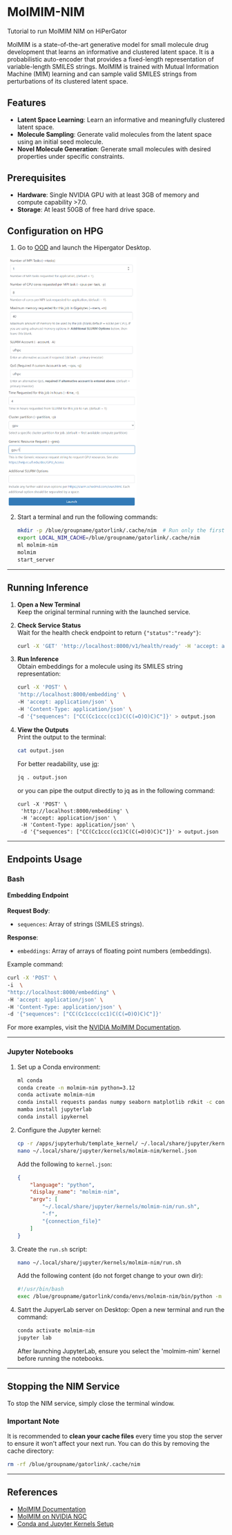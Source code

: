 # MolMIM-NIM

Tutorial to run MolMIM NIM on HiPerGator

MolMIM is a state-of-the-art generative model for small molecule drug development that learns an informative and clustered latent space. It is a probabilistic auto-encoder that provides a fixed-length representation of variable-length SMILES strings. MolMIM is trained with Mutual Information Machine (MIM) learning and can sample valid SMILES strings from perturbations of its clustered latent space.

## Features

- **Latent Space Learning**: Learn an informative and meaningfully clustered latent space.
- **Molecule Sampling**: Generate valid molecules from the latent space using an initial seed molecule.
- **Novel Molecule Generation**: Generate small molecules with desired properties under specific constraints.


## Prerequisites

- **Hardware**: Single NVIDIA GPU with at least 3GB of memory and compute capability >7.0.
- **Storage**: At least 50GB of free hard drive space.


## Configuration on HPG

1. Go to [OOD](https://ood.rc.ufl.edu/) and launch the Hipergator Desktop.
   <p align="center">
  <img src="images/desktop1.png" alt="Hipergator_Desktop_1" width="300" style="margin-right: 10px;">
  <img src="images/desktop2.png" alt="Hipergator_Desktop_2" width="300">
  </p>
   
2. Start a terminal and run the following commands:
   ```bash
   mkdir -p /blue/groupname/gatorlink/.cache/nim  # Run only the first time
   export LOCAL_NIM_CACHE=/blue/groupname/gatorlink/.cache/nim
   ml molmim-nim
   molmim
   start_server
   ```

---

## Running Inference

1. **Open a New Terminal**  
   Keep the original terminal running with the launched service.

2. **Check Service Status**  
   Wait for the health check endpoint to return `{"status":"ready"}`:
   ```bash
   curl -X 'GET' 'http://localhost:8000/v1/health/ready' -H 'accept: application/json'
   ```

3. **Run Inference**  
   Obtain embeddings for a molecule using its SMILES string representation:
   ```bash
   curl -X 'POST' \
   'http://localhost:8000/embedding' \
   -H 'accept: application/json' \
   -H 'Content-Type: application/json' \
   -d '{"sequences": ["CC(Cc1ccc(cc1)C(C(=O)O)C)C"]}' > output.json
   ```

4. **View the Outputs**  
   Print the output to the terminal:
   ```bash
   cat output.json
   ```
   For better readability, use [jq](https://jqlang.github.io/jq/):
   ```bash
   jq . output.json
   ```
   or you can pipe the output directly to jq as in the following command:
   ```
   curl -X 'POST' \
    'http://localhost:8000/embedding' \
    -H 'accept: application/json' \
    -H 'Content-Type: application/json' \
    -d '{"sequences": ["CC(Cc1ccc(cc1)C(C(=O)O)C)C"]}' > output.json
   ```

---

## Endpoints Usage

### Bash

#### Embedding Endpoint

**Request Body**:
- `sequences`: Array of strings (SMILES strings).

**Response**:
- `embeddings`: Array of arrays of floating point numbers (embeddings).

Example command:
```bash
curl -X 'POST' \
-i  \
"http://localhost:8000/embedding" \
-H 'accept: application/json' \
-H 'Content-Type: application/json' \
-d '{"sequences": ["CC(Cc1ccc(cc1)C(C(=O)O)C)C"]}'
```

For more examples, visit the [NVIDIA MolMIM Documentation](https://docs.nvidia.com/nim/bionemo/molmim/latest/endpoints.html).

---

### Jupyter Notebooks

1. Set up a Conda environment:
   ```bash
   ml conda
   conda create -n molmim-nim python=3.12
   conda activate molmim-nim
   conda install requests pandas numpy seaborn matplotlib rdkit -c conda-forge
   mamba install jupyterlab
   conda install ipykernel
   ```
2. Configure the Jupyter kernel:
   ```bash
   cp -r /apps/jupyterhub/template_kernel/ ~/.local/share/jupyter/kernels/molmim-nim
   nano ~/.local/share/jupyter/kernels/molmim-nim/kernel.json
   ```
   Add the following to `kernel.json`:
   ```json
   {
       "language": "python",
       "display_name": "molmim-nim",
       "argv": [
           "~/.local/share/jupyter/kernels/molmim-nim/run.sh",
           "-f",
           "{connection_file}"
       ]
   }
   ```

3. Create the `run.sh` script:
   ```bash
   nano ~/.local/share/jupyter/kernels/molmim-nim/run.sh
   ```
   Add the following content (do not forget change to your own dir):
   ```bash
   #!/usr/bin/bash
   exec /blue/groupname/gatorlink/conda/envs/molmim-nim/bin/python -m ipykernel "$@" 
   ```

4. Satrt the JupyerLab server on Desktop:
   Open a new terminal and run the command:
   ```bash
   conda activate molmim-nim
   jupyter lab
   ```
   After launching JupyterLab, ensure you select the 'molmim-nim' kernel before running the notebooks.
   

---

## Stopping the NIM Service

To stop the NIM service, simply close the terminal window.

### Important Note
It is recommended to **clean your cache files** every time you stop the server to ensure it won't affect your next run. You can do this by removing the cache directory:
```bash
rm -rf /blue/groupname/gatorlink/.cache/nim
```

---

## References

- [MolMIM Documentation](https://docs.nvidia.com/nim/bionemo/molmim/latest/index.html)
- [MolMIM on NVIDIA NGC](https://catalog.ngc.nvidia.com/orgs/nim/teams/nvidia/containers/molmim)
- [Conda and Jupyter Kernels Setup](https://github.com/magitz/conda_Jupyter_kernels)
